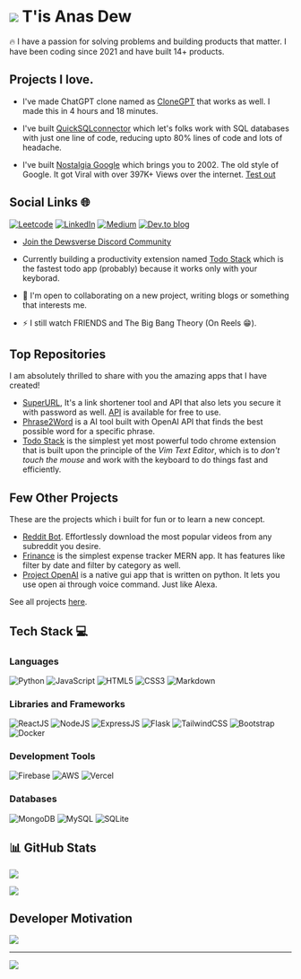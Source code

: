 # ![](https://user-images.githubusercontent.com/18350557/176309783-0785949b-9127-417c-8b55-ab5a4333674e.gif) T'is Anas Dew

🔥 I have a passion for solving problems and building products that matter. I have been coding since 2021 and have built 14+ products.

## Projects I love.

* I've made ChatGPT clone named as [CloneGPT](https://clonegpt.netlify.app/) that works as well. I made this in 4 hours and 18 minutes.

* I've built [QuickSQLconnector](http://quicksqlconnector.web.app/) which let's folks work with SQL databases with just one line of code, reducing upto 80% lines of code and lots of headache.

* I've built [Nostalgia Google](https://bye-nostalgia-google.netlify.app/) which brings you to 2002. The old style of Google. It got Viral with over 397K+ Views over the internet. [Test out](https://google2002.netlify.app/)


## Social Links 🌐
[![Leetcode](https://img.shields.io/badge/-LeetCode-FFA116?style=for-the-badge&logo=LeetCode&logoColor=black)](https://leetcode.com/anasdew/)
[![LinkedIn](https://img.shields.io/badge/linkedin-%230077B5.svg?style=for-the-badge&logo=linkedin&logoColor=white)](https://linkedin.com/in/anasraza) [![Medium](https://img.shields.io/badge/Medium-12100E?style=for-the-badge&logo=medium&logoColor=white)](https://medium.com/@anasdew) [![Dev.to blog](https://img.shields.io/badge/dev.to-0A0A0A?style=for-the-badge&logo=dev.to&logoColor=white)](https://dev.to/anasdew)

* [Join the Dewsverse Discord Community](https://bit.ly/dewsverse-community)

* Currently building a productivity extension named [Todo Stack](http://todostack.vercel.app/) which is the fastest todo app (probably) because it works only with your keyborad.
* 🤝  I'm open to collaborating on a new project, writing blogs or something that interests me.

* ⚡  I still watch FRIENDS and The Big Bang Theory (On Reels 😁).

## Top Repositories
I am absolutely thrilled to share with you the amazing apps that I have created!

* [SuperURL](https://superurl.pythonanywhere.com/), It's a link shortener tool and API that also lets you secure it with password as well. [API](https://github.com/Anas-Dew/super-url/blob/main/API_Documentation.md) is available for free to use.
* [Phrase2Word](https://phrase2word.netlify.app/) is a AI tool built with OpenAI API that finds the best possible word for a specific phrase.
* [Todo Stack](https://todostack.vercel.app/) is the simplest yet most powerful todo chrome extension that is built upon the principle of the _Vim Text Editor_, which is to _don't touch the mouse_ and work with the keyboard to do things fast and efficiently.

## Few Other Projects
These are the projects which i built for fun or to learn a new concept.

* [Reddit Bot](https://github.com/Anas-Dew/Reddit-Bot). Effortlessly download the most popular videos from any subreddit you desire.
* [Frinance](https://frinance.vercel.app/) is the simplest expense tracker MERN app. It has features like filter by date and filter by category as well.
* [Project OpenAI](https://github.com/Anas-Dew/project-open-ai) is a native gui app that is written on python. It lets you use open ai through voice command. Just like Alexa.

See all projects [here](https://github.com/Anas-Dew?tab=repositories).


## Tech Stack 💻

### Languages 
![Python](https://img.shields.io/badge/python-3670A0?style=for-the-badge&logo=python&logoColor=ffdd54) ![JavaScript](https://img.shields.io/badge/javascript-%23323330.svg?style=for-the-badge&logo=javascript&logoColor=%23F7DF1E) ![HTML5](https://img.shields.io/badge/html5-%23E34F26.svg?style=for-the-badge&logo=html5&logoColor=white) ![CSS3](https://img.shields.io/badge/css3-%231572B6.svg?style=for-the-badge&logo=css3&logoColor=white) ![Markdown](https://img.shields.io/badge/Markdown-000000?style=for-the-badge&logo=markdown&logoColor=white)

### Libraries and Frameworks
![ReactJS](https://img.shields.io/badge/react-%2320232a.svg?style=for-the-badge&logo=react&logoColor=%2361DAFB)  ![NodeJS](https://img.shields.io/badge/node.js-6DA55F?style=for-the-badge&logo=node.js&logoColor=white) ![ExpressJS](https://img.shields.io/badge/Express.js-000000?style=for-the-badge&logo=express&logoColor=white) ![Flask](https://img.shields.io/badge/flask-%23000.svg?style=for-the-badge&logo=flask&logoColor=white)  ![TailwindCSS](https://img.shields.io/badge/tailwindcss-%2338B2AC.svg?style=for-the-badge&logo=tailwind-css&logoColor=white) ![Bootstrap](https://img.shields.io/badge/bootstrap-%23563D7C.svg?style=for-the-badge&logo=bootstrap&logoColor=white) ![Docker](https://img.shields.io/badge/Docker-2CA5E0?style=for-the-badge&logo=docker&logoColor=white)

### Development Tools
![Firebase](https://img.shields.io/badge/firebase-%23039BE5.svg?style=for-the-badge&logo=firebase) ![AWS](https://img.shields.io/badge/AWS-%23FF9900.svg?style=for-the-badge&logo=amazon-aws&logoColor=white) ![Vercel](https://img.shields.io/badge/vercel-%23000000.svg?style=for-the-badge&logo=vercel&logoColor=white)

### Databases
![MongoDB](https://img.shields.io/badge/MongoDB-%234ea94b.svg?style=for-the-badge&logo=mongodb&logoColor=white) ![MySQL](https://img.shields.io/badge/mysql-%2300f.svg?style=for-the-badge&logo=mysql&logoColor=white) ![SQLite](https://img.shields.io/badge/sqlite-%2307405e.svg?style=for-the-badge&logo=sqlite&logoColor=white)

## 📊 GitHub Stats
![](https://github-readme-streak-stats.herokuapp.com/?user=Anas-Dew&theme=tokyonight&hide_border=true)

![](https://github-profile-summary-cards.vercel.app/api/cards/profile-details?username=Anas-Dew)


## Developer Motivation
![](https://quotes-github-readme.vercel.app/api?type=horizontal&theme=gruvbox)

---
![](https://komarev.com/ghpvc/?username=Anas-Dew)
